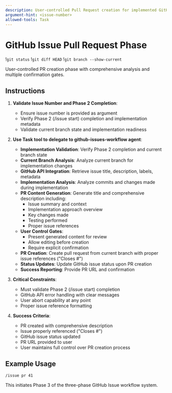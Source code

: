 ```yaml
---
description: User-controlled Pull Request creation for implemented GitHub Issue.
argument-hint: <issue-number>
allowed-tools: Task
---
```


# GitHub Issue Pull Request Phase

!`git status`
!`git diff HEAD`
!`git branch --show-current`

User-controlled PR creation phase with comprehensive analysis and multiple confirmation gates.

## Instructions

1. **Validate Issue Number and Phase 2 Completion**:
   - Ensure issue number is provided as argument
   - Verify Phase 2 (/issue start) completion and implementation metadata
   - Validate current branch state and implementation readiness

2. **Use Task tool to delegate to github-issues-workflow agent**:
   - **Implementation Validation**: Verify Phase 2 completion and current branch state
   - **Current Branch Analysis**: Analyze current branch for implementation changes
   - **GitHub API Integration**: Retrieve issue title, description, labels, metadata
   - **Implementation Analysis**: Analyze commits and changes made during implementation
   - **PR Content Generation**: Generate title and comprehensive description including:
     - Issue summary and context
     - Implementation approach overview
     - Key changes made
     - Testing performed
     - Proper issue references
   - **User Control Gates**:
     - Present generated content for review
     - Allow editing before creation
     - Require explicit confirmation
   - **PR Creation**: Create pull request from current branch with proper issue references ("Closes #<N>")
   - **Status Updates**: Update GitHub issue status upon PR creation
   - **Success Reporting**: Provide PR URL and confirmation

3. **Critical Constraints**:
   - Must validate Phase 2 (/issue start) completion
   - GitHub API error handling with clear messages
   - User abort capability at any point
   - Proper issue reference formatting

4. **Success Criteria**:
   - PR created with comprehensive description
   - Issue properly referenced ("Closes #<N>")
   - GitHub issue status updated
   - PR URL provided to user
   - User maintains full control over PR creation process

## Example Usage

```
/issue pr 41
```

This initiates Phase 3 of the three-phase GitHub Issue workflow system.